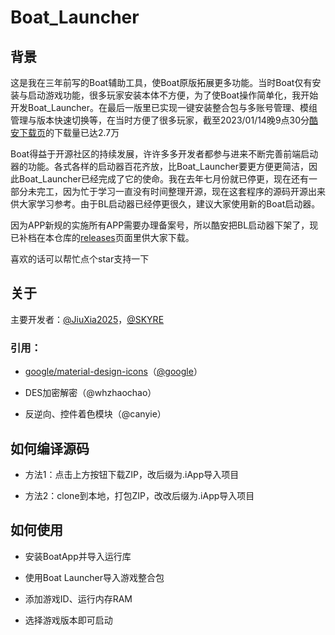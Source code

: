 # Boat_Launcher
## 背景
这是我在三年前写的Boat辅助工具，使Boat原版拓展更多功能。当时Boat仅有安装与启动游戏功能，很多玩家安装本体不方便，为了使Boat操作简单化，我开始开发Boat_Launcher。在最后一版里已实现一键安装整合包与多账号管理、模组管理与版本快速切换等，在当时方便了很多玩家，截至2023/01/14晚9点30分[酷安下载页](https://www.coolapk.com/game/com.jiuxia.boat.launcher "下载页")的下载量已达2.7万

Boat得益于开源社区的持续发展，许许多多开发者都参与进来不断完善前端启动器的功能。各式各样的启动器百花齐放，比Boat_Launcher要更方便更简洁，因此Boat_Launcher已经完成了它的使命。我在去年七月份就已停更，现在还有一部分未完工，因为忙于学习一直没有时间整理开源，现在这套程序的源码开源出来供大家学习参考。由于BL启动器已经停更很久，建议大家使用新的Boat启动器。

因为APP新规的实施所有APP需要办理备案号，所以酷安把BL启动器下架了，现已补档在本仓库的[releases](https://github.com/JiuXia2025/Boat_Launcher/releases "下载页")页面里供大家下载。

喜欢的话可以帮忙点个star支持一下
## 关于
主要开发者：[@JiuXia2025](http://www.9xia.top "个人主页")，[@SKYRE](http://www.skyre.cn "个人主页")

### 引用：

- [google/material-design-icons](https://github.com/google/material-design-icons "google/material-design-icons")（[@google](https://github.com/google "@google")）

- DES加密解密（@whzhaochao）

- 反逆向、控件着色模块（@canyie）

## 如何编译源码
- 方法1：点击上方按钮下载ZIP，改后缀为.iApp导入项目

- 方法2：clone到本地，打包ZIP，改改后缀为.iApp导入项目

## 如何使用
- 安装BoatApp并导入运行库

- 使用Boat Launcher导入游戏整合包
  
- 添加游戏ID、运行内存RAM
  
- 选择游戏版本即可启动
